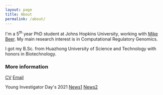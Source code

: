 ```yaml
---
layout: page
title: About
permalink: /about/
---
```


I'm a 5<sup>th</sup> year PhD student at Johns Hopkins University, working with [Mike Beer](https://beerlab.org/index.php?title=Computational_Regulatory_Genomics). My main research interest is in Computational Regulatory Genomics.

I got my B.Sc. from Huazhong University of Science and Technology with honors in Biotechnology.



### More information

[CV](CV.pdf) [Email](mailto:wxi1@jhu.edu)

Young Investigator Day's 2021 [News1](https://www.hopkinsmedicine.org/som/kudos/young-investigators-day-2021/bios.html#xi) [News2](https://www.bme.jhu.edu/news-events/news/three-from-hopkins-bme-recognized-at-young-investigators-day/)
